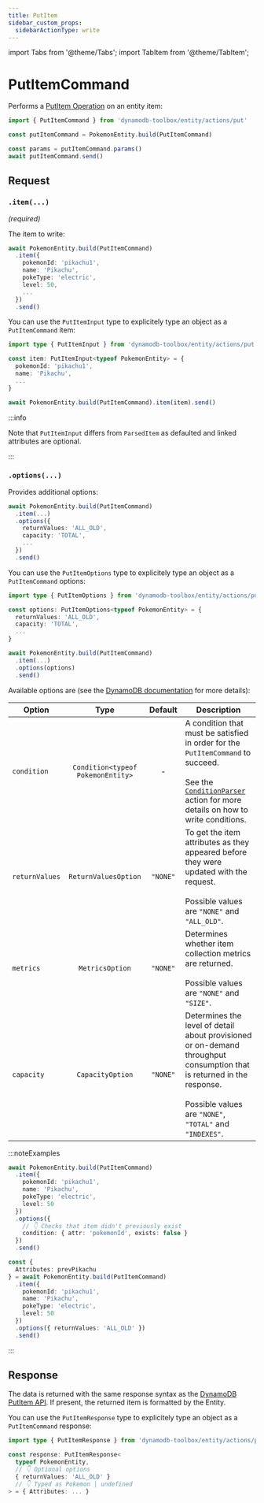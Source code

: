 ```yaml
---
title: PutItem
sidebar_custom_props:
  sidebarActionType: write
---
```


import Tabs from '@theme/Tabs';
import TabItem from '@theme/TabItem';

# PutItemCommand

Performs a [PutItem Operation](https://docs.aws.amazon.com/amazondynamodb/latest/APIReference/API_PutItem.html) on an entity item:

```ts
import { PutItemCommand } from 'dynamodb-toolbox/entity/actions/put'

const putItemCommand = PokemonEntity.build(PutItemCommand)

const params = putItemCommand.params()
await putItemCommand.send()
```

## Request

### `.item(...)`

<p style={{ marginTop: '-15px' }}><i>(required)</i></p>

The item to write:

```ts
await PokemonEntity.build(PutItemCommand)
  .item({
    pokemonId: 'pikachu1',
    name: 'Pikachu',
    pokeType: 'electric',
    level: 50,
    ...
  })
  .send()
```

You can use the `PutItemInput` type to explicitely type an object as a `PutItemCommand` item:

```ts
import type { PutItemInput } from 'dynamodb-toolbox/entity/actions/put'

const item: PutItemInput<typeof PokemonEntity> = {
  pokemonId: 'pikachu1',
  name: 'Pikachu',
  ...
}

await PokemonEntity.build(PutItemCommand).item(item).send()
```

:::info

Note that `PutItemInput` differs from `ParsedItem` as defaulted and linked attributes are optional.

:::

### `.options(...)`

Provides additional options:

```ts
await PokemonEntity.build(PutItemCommand)
  .item(...)
  .options({
    returnValues: 'ALL_OLD',
    capacity: 'TOTAL',
    ...
  })
  .send()
```

You can use the `PutItemOptions` type to explicitely type an object as a `PutItemCommand` options:

```ts
import type { PutItemOptions } from 'dynamodb-toolbox/entity/actions/put'

const options: PutItemOptions<typeof PokemonEntity> = {
  returnValues: 'ALL_OLD',
  capacity: 'TOTAL',
  ...
}

await PokemonEntity.build(PutItemCommand)
  .item(...)
  .options(options)
  .send()
```

Available options are (see the [DynamoDB documentation](https://docs.aws.amazon.com/amazondynamodb/latest/APIReference/API_PutItem.html#API_PutItem_RequestParameters) for more details):

| Option         |               Type                | Default  | Description                                                                                                                                                                                                                   |
| -------------- | :-------------------------------: | :------: | ----------------------------------------------------------------------------------------------------------------------------------------------------------------------------------------------------------------------------- |
| `condition`    | `Condition<typeof PokemonEntity>` |    -     | A condition that must be satisfied in order for the `PutItemCommand` to succeed.<br/><br/>See the [`ConditionParser`](../17-parse-condition/index.md#building-conditions) action for more details on how to write conditions. |
| `returnValues` |       `ReturnValuesOption`        | `"NONE"` | To get the item attributes as they appeared before they were updated with the request.<br/><br/>Possible values are `"NONE"` and `"ALL_OLD"`.                                                                                 |
| `metrics`      |          `MetricsOption`          | `"NONE"` | Determines whether item collection metrics are returned.<br/><br/>Possible values are `"NONE"` and `"SIZE"`.                                                                                                                  |
| `capacity`     |         `CapacityOption`          | `"NONE"` | Determines the level of detail about provisioned or on-demand throughput consumption that is returned in the response.<br/><br/>Possible values are `"NONE"`, `"TOTAL"` and `"INDEXES"`.                                      |

:::noteExamples

<Tabs>
<TabItem value="conditional" label="Conditional write">

```ts
await PokemonEntity.build(PutItemCommand)
  .item({
    pokemonId: 'pikachu1',
    name: 'Pikachu',
    pokeType: 'electric',
    level: 50
  })
  .options({
    // 👇 Checks that item didn't previously exist
    condition: { attr: 'pokemonId', exists: false }
  })
  .send()
```

</TabItem>
<TabItem value="return-values" label="Return values">

```ts
const {
  Attributes: prevPikachu
} = await PokemonEntity.build(PutItemCommand)
  .item({
    pokemonId: 'pikachu1',
    name: 'Pikachu',
    pokeType: 'electric',
    level: 50
  })
  .options({ returnValues: 'ALL_OLD' })
  .send()
```

</TabItem>
</Tabs>

:::

## Response

The data is returned with the same response syntax as the [DynamoDB PutItem API](https://docs.aws.amazon.com/amazondynamodb/latest/APIReference/API_PutItem.html#API_PutItem_ResponseElements). If present, the returned item is formatted by the Entity.

You can use the `PutItemResponse` type to explicitely type an object as a `PutItemCommand` response:

```ts
import type { PutItemResponse } from 'dynamodb-toolbox/entity/actions/put'

const response: PutItemResponse<
  typeof PokemonEntity,
  // 👇 Optional options
  { returnValues: 'ALL_OLD' }
  // 👇 Typed as Pokemon | undefined
> = { Attributes: ... }
```
